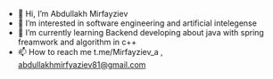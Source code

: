 - 👋 Hi, I’m Abdullakh Mirfayziev
- 👀 I’m interested in software engineering and artificial intelegense
- 🌱 I’m currently learning Backend developing about java with spring freamwork and algorithm in c++
- 📫 How to reach me t.me/Mirfayziev_a , abdullakhmirfyaziev81@gmail.com

  

<!---
AbdullakhMirfayziev/AbdullakhMirfayziev is a ✨ special ✨ repository because its `README.md` (this file) appears on your GitHub profile.
You can click the Preview link to take a look at your changes.
--->
